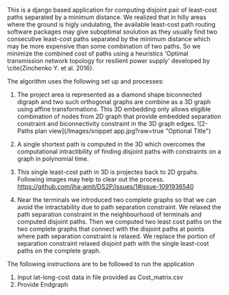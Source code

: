 This is a django based application for computing disjoint pair of least-cost paths separated by a minimum distance.
We realized that in hilly areas where the ground is higly undulating, the available least-cost path routing software
packages may give suboptimal soulution as they usually find two consecutive least-cost paths separated by the minimum
distance which may be more expensive than some combination of two paths. So we minimize the combined cost of paths 
using a heuristics 'Optimal transmission network topology for resilient power supply' developed by \cite{Zinchenko Y. et al. 2016}.


The algorithm uses the following set up and processes:
1. The project area is represented as a diamond shape biconnected digraph and two such orthogonal graphs are combine as a 3D graph using affine transformations.
   This 3D embedding only allows eligible combination of nodes from 2D graph that provide embedded separation constraint and biconnectivity constraint in the 3D graph edges.
   ![2-Paths plan view](/Images/snippet app.jpg?raw=true "Optional Title")
   
2. A single shortest path is computed in the 3D which overcomes the computational intractibility of finding disjoint paths with constraints on a graph in polynomial time.
3. This single least-cost path in 3D is projectes back to 2D grpahs. Following images may help to clear out the process.
   https://github.com/jha-amit/DS2P/issues/1#issue-1091936540
4. Near the terminals we introduced two complete graphs so that we can avoid the intractability due to path separation constraint. We relaxed the path separation constraint
   in the neighbourhood of terminals and computed disjoint paths. Then we computed two least cost paths on the two complete graphs that connect with the disjoint paths at points
   where path separation constraint is relaxed. We replace the portion of separation constraint relaxed disjoint path with the single least-cost paths on the complete graph. 
   
The following instructions are to be followed to run the application
1. Input lat-long-cost data in file provided as Cost_matrix.csv
2. Provide Endgraph 
